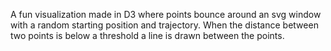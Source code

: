 A fun visualization made in D3 where points bounce around an svg window with a random starting position and trajectory.
When the distance between two points is below a threshold a line is drawn between the points.
